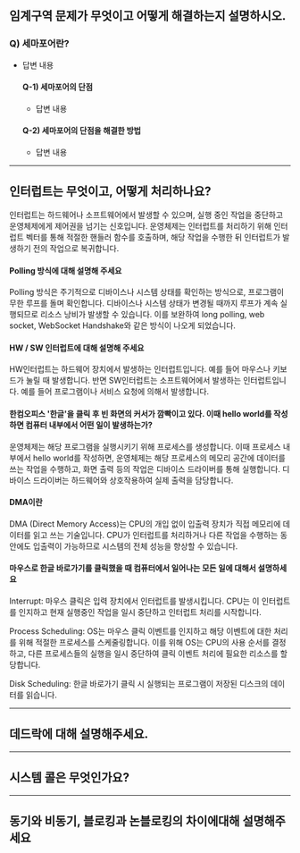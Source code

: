## 임계구역 문제가 무엇이고 어떻게 해결하는지 설명하시오.
  ### Q) 세마포어란?
  - 답변 내용
     #### Q-1) 세마포어의 단점
     - 답변 내용
     #### Q-2) 세마포어의 단점을 해결한 방법
     - 답변 내용

---
## 인터럽트는 무엇이고, 어떻게 처리하나요?
인터럽트는 하드웨어나 소프트웨어에서 발생할 수 있으며, 실행 중인 작업을 중단하고 운영체제에게 제어권을 넘기는 신호입니다. 운영체제는 인터럽트를 처리하기 위해 인터럽트 벡터를 통해 적절한 핸들러 함수를 호출하며, 해당 작업을 수행한 뒤 인터럽트가 발생하기 전의 작업으로 복귀합니다. 

#### Polling 방식에 대해 설명해 주세요

Polling 방식은 주기적으로 디바이스나 시스템 상태를 확인하는 방식으로, 프로그램이 무한 루프를 돌며 확인합니다. 디바이스나 시스템 상태가 변경될 때까지 루프가 계속 실행되므로 리소스 낭비가 발생할 수 있습니다.
이를 보완하여 long polling, web socket, WebSocket Handshake와 같은 방식이 나오게 되었습니다.

#### HW / SW 인터럽트에 대해 설명해 주세요

HW인터럽트는 하드웨어 장치에서 발생하는 인터럽트입니다. 예를 들어 마우스나 키보드가 눌릴 때 발생합니다. 
반면 SW인터럽트는 소프트웨어에서 발생하는 인터럽트입니다. 예를 들어 프로그램이나 서비스 요청에 의해서 발생합니다. 

#### 한컴오피스 '한글'을 클릭 후 빈 화면의 커서가 깜빡이고 있다. 이때 hello world를 작성하면 컴퓨터 내부에서 어떤 일이 발생하는가?

운영체제는 해당 프로그램을 실행시키기 위해 프로세스를 생성합니다. 
이때 프로세스 내부에서 hello world를 작성하면, 운영체제는 해당 프로세스의 메모리 공간에 데이터를 쓰는 작업을 수행하고, 화면 출력 등의 작업은 디바이스 드라이버를 통해 실행합니다.
디바이스 드라이버는 하드웨어와 상호작용하여 실제 출력을 담당합니다.

#### DMA이란

DMA (Direct Memory Access)는 CPU의 개입 없이 입출력 장치가 직접 메모리에 데이터를 읽고 쓰는 기술입니다. CPU가 인터럽트를 처리하거나 다른 작업을 수행하는 동안에도 입출력이 가능하므로 시스템의 전체 성능을 향상할 수 있습니다.


#### 마우스로 한글 바로가기를 클릭했을 때 컴퓨터에서 일어나는 모든 일에 대해서 설명하세요

Interrupt: 마우스 클릭은 입력 장치에서 인터럽트를 발생시킵니다. CPU는 이 인터럽트를 인지하고 현재 실행중인 작업을 일시 중단하고 인터럽트 처리를 시작합니다.

Process Scheduling: OS는 마우스 클릭 이벤트를 인지하고 해당 이벤트에 대한 처리를 위해 적절한 프로세스를 스케줄링합니다. 이를 위해 OS는 CPU의 사용 순서를 결정하고, 다른 프로세스들의 실행을 일시 중단하여 클릭 이벤트 처리에 필요한 리소스를 할당합니다.

Disk Scheduling: 한글 바로가기 클릭 시 실행되는 프로그램이 저장된 디스크의 데이터를 읽습니다.

---
## 데드락에 대해 설명해주세요.


---
## 시스템 콜은 무엇인가요?





---
## 동기와 비동기, 블로킹과 논블로킹의 차이에대해 설명해주세요


